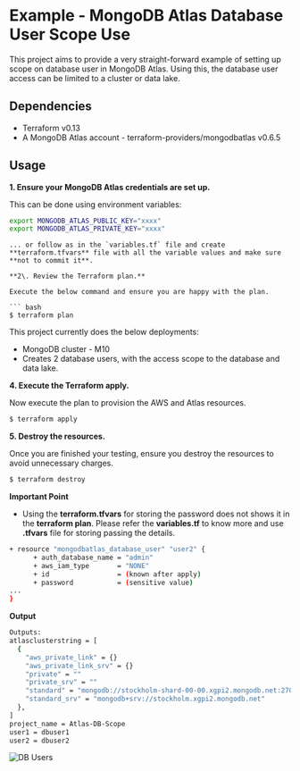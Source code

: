 # Example - MongoDB Atlas Database User Scope Use

This project aims to provide a very straight-forward example of setting up scope on database user in MongoDB Atlas. Using this, the database user access can be limited to a cluster or data lake.


## Dependencies

* Terraform v0.13
* A MongoDB Atlas account - terraform-providers/mongodbatlas v0.6.5

## Usage

**1\. Ensure your MongoDB Atlas credentials are set up.**

This can be done using environment variables:


```bash
export MONGODB_ATLAS_PUBLIC_KEY="xxxx"
export MONGODB_ATLAS_PRIVATE_KEY="xxxx"
```

```
... or follow as in the `variables.tf` file and create **terraform.tfvars** file with all the variable values and make sure **not to commit it**.

**2\. Review the Terraform plan.**

Execute the below command and ensure you are happy with the plan.

``` bash
$ terraform plan
```
This project currently does the below deployments:

- MongoDB cluster - M10
- Creates 2 database users, with the access scope to the database and data lake.

**4\. Execute the Terraform apply.**

Now execute the plan to provision the AWS and Atlas resources.

``` bash
$ terraform apply
```

**5\. Destroy the resources.**

Once you are finished your testing, ensure you destroy the resources to avoid unnecessary charges.

``` bash
$ terraform destroy
```

**Important Point**

- Using the **terraform.tfvars** for storing the password does not shows it in the **terraform plan**. Please refer the **variables.tf** to know more and use **.tfvars** file for storing passing the details.

```bash
+ resource "mongodbatlas_database_user" "user2" {
      + auth_database_name = "admin"
      + aws_iam_type       = "NONE"
      + id                 = (known after apply)
      + password           = (sensitive value)
...
}
```

**Output**

```bash
Outputs:
atlasclusterstring = [
  {
    "aws_private_link" = {}
    "aws_private_link_srv" = {}
    "private" = ""
    "private_srv" = ""
    "standard" = "mongodb://stockholm-shard-00-00.xgpi2.mongodb.net:27017,stockholm-shard-00-01.xgpi2.mongodb.net:27017,stockholm-shard-00-02.xgpi2.mongodb.net:27017/?ssl=true&authSource=admin&replicaSet=atlas-90b49a-shard-0"
    "standard_srv" = "mongodb+srv://stockholm.xgpi2.mongodb.net"
  },
]
project_name = Atlas-DB-Scope
user1 = dbuser1
user2 = dbuser2
```
<img src="https://share.getcloudapp.com/p9uwpRAQ"
     alt="DB Users"
     style="float: left; margin-right: 10px;" />